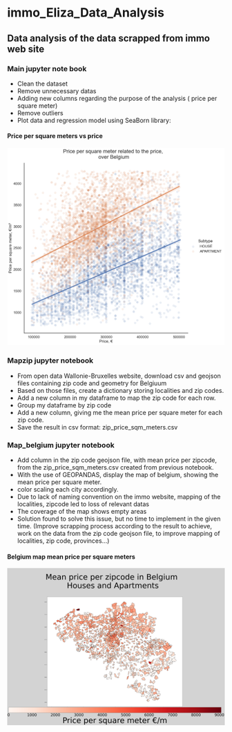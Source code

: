 # immo_Eliza_Data_Analysis

## Data analysis of the data scrapped from immo web site

### Main jupyter note book

- Clean the dataset  
- Remove unnecessary datas  
- Adding new columns regarding the purpose of the analysis ( price per square meter)
- Remove outliers
- Plot data and regression model using SeaBorn library:

#### Price per square meters vs price

![Alt text](Graphs/PSQMvsPrice.png)  

### Mapzip jupyter notebook

- From open data Wallonie-Bruxelles website, download csv and geojson files containing zip code and geometry for Belgiuum
- Based on those files, create a dictionary storing localities and zip codes.
- Add a new column in my dataframe to map the zip code for each row.
- Group my dataframe by zip code
- Add a new column, giving me the mean price per square meter for each zip code.
- Save the result in csv format: zip_price_sqm_meters.csv

### Map_belgium jupyter notebook

- Add column in the zip code geojson file, with mean price per zipcode, from the zip_price_sqm_meters.csv created from previous notebook.  
- With the use of GEOPANDAS, display the map of belgium, showing the mean price per square meter.
- color scaling each city accordingly.
- Due to lack of naming convention on the immo website, mapping of the localities, zipcode led to loss of relevant datas
- The coverage of the map shows empty areas
- Solution found to solve this issue, but no time to implement in the given time. (Improve scrapping process according to the result to achieve, work on the data from the zip code geojson file, to improve mapping of localities, zip code, provinces...)

#### Belgium map mean price per square meters  

![Alt text](Graphs/MapBelgiumPSQM.png)